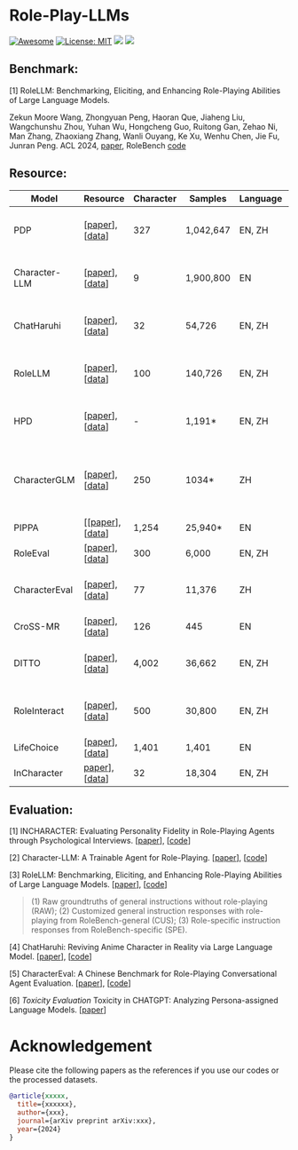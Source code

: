 # Role-Play-LLMs
[![Awesome](https://awesome.re/badge.svg)](https://github.com/zjunlp/ModelEditingPapers) 
[![License: MIT](https://img.shields.io/badge/License-MIT-green.svg)](https://opensource.org/licenses/MIT)
![](https://img.shields.io/github/last-commit/Starrylay/Role-Play-LLMs?color=green) 
![](https://img.shields.io/badge/PRs-Welcome-red)


## Benchmark:
[1] RoleLLM: Benchmarking, Eliciting, and Enhancing Role-Playing Abilities of Large Language Models.

Zekun Moore Wang, Zhongyuan Peng, Haoran Que, Jiaheng Liu, Wangchunshu Zhou, Yuhan Wu, Hongcheng Guo, Ruitong Gan, Zehao Ni, Man Zhang, Zhaoxiang Zhang, Wanli Ouyang, Ke Xu, Wenhu Chen, Jie Fu, Junran Peng. ACL 2024, [paper](https://arxiv.org/pdf/2310.00746), RoleBench [code](https://github.com/InteractiveNLP-Team/RoleLLM-public/tree/main?tab=readme-ov-file)


## Resource:

| Model           |  Resource          | Character | Samples | Language | Source | Method |
|-----------------|--------------------|-----------|--------|-----------|---------|-------------|
| PDP             |[[paper](https://arxiv.org/pdf/2308.09597)], [[data](https://github.com/LC1332/Chat-Haruhi-Suzumiya)]         | 327       | 1,042,647 | EN, ZH  | TV shows | Experience Extraction, Dialogue Synthesis |
| Character-LLM   |[[paper](https://arxiv.org/pdf/2310.10158)], [[data](https://github.com/choosewhatulike/trainable-agents)] | 9         | 1,900,800 | EN      | Encyclopedia | Experience Extraction, Dialogue Synthesis |
| ChatHaruhi      |[[paper](https://arxiv.org/pdf/2308.09597)], [[data](https://github.com/LC1332/Chat-Haruhi-Suzumiya)]   | 32        | 54,726  | EN, ZH   | Books, Games, Movies | Experience Extraction, Dialogue Synthesis |
| RoleLLM         |[[paper](https://arxiv.org/pdf/2310.00746)], [[data](https://github.com/InteractiveNLP-Team/RoleLLM-public)]            | 100       | 140,726 | EN, ZH   | Scripts | Experience Extraction, Dialogue Synthesis |
| HPD             |[[paper](https://aclanthology.org/2023.findings-emnlp.570.pdf)], [[data](https://nuochenpku.github.io/HPD.github.io/)] | -         | 1,191*  | EN, ZH   | Books   | Dialogue Synthesis, Human Annotation |
| CharacterGLM    |[[paper](https://arxiv.org/pdf/2311.16832)], [[data](https://github.com/thu-coai/CharacterGLM-6B)] | 250       | 1034*   | ZH       | Books, Scripts | Experience Extraction, Dialogue Synthesis, Human Annotation |
| PIPPA           |[[[paper](https://arxiv.org/pdf/2308.05884)],[[data](https://huggingface.co/datasets/PygmalionAI/PIPPA)]| 1,254     | 25,940* | EN       | Character.ai-Users | Dialogue Synthesis |
| RoleEval        |[[paper](https://arxiv.org/pdf/2312.16132)], [[data](https://github.com/Magnetic2014/RoleEval/tree/main)]| 300       | 6,000   | EN, ZH   | Encyclopedia | Dialogue Synthesis |
| CharacterEval   |[[paper](https://arxiv.org/pdf/2401.01275)], [[data](https://github.com/morecry/CharacterEval)]| 77        | 11,376  | ZH       | Books, Scripts | Experience Extraction, Human Annotation |
| CroSS-MR        |[[paper](https://arxiv.org/pdf/2404.12726)], [[data](https://github.com/Joanna0123/character_profiling/tree/main)] | 126   | 445      | EN | Literature-Analysis       | Experience Extraction      |
| DITTO        |[[paper](https://arxiv.org/pdf/2401.12474)], [[data](https://github.com/OFA-Sys/Ditto)]| 4,002      | 36,662  | EN, ZH | Encyclopedia              | Experience Extraction, Dialogue Synthesis |
| RoleInteract |[[paper](https://arxiv.org/pdf/2403.13679v3)], [[data](https://github.com/X-PLUG/SocialBench)]| 500 | 30,800 | EN, ZH | Books, Movies              | Experience Extraction, Dialogue Synthesis |
| LifeChoice   |[[paper](https://arxiv.org/pdf/2404.12138)], [[data](xxxx)] | 1,401 | 1,401    | EN | Literature-Analysis       | Experience Extraction      |
| InCharacter  |[paper](https://arxiv.org/pdf/2310.17976)], [[data](https://github.com/Neph0s/InCharacter)] | 32  | 18,304  | EN, ZH | Personality-Tests         | Dialogue Synthesis         |

## Evaluation:

[1] INCHARACTER: Evaluating Personality Fidelity in Role-Playing Agents through Psychological Interviews.  [[paper](https://arxiv.org/pdf/2310.17976)], [[code](https://github.com/Neph0s/InCharacter)]

[2] Character-LLM: A Trainable Agent for Role-Playing. [[paper](https://arxiv.org/pdf/2310.10158)], [[code](https://github.com/choosewhatulike/trainable-agents)] 

[3] RoleLLM: Benchmarking, Eliciting, and Enhancing Role-Playing Abilities of Large Language Models.   [[paper](https://arxiv.org/pdf/2310.00746)], [[code](https://github.com/InteractiveNLP-Team/RoleLLM-public)] 

> (1) Raw groundtruths of general instructions without role-playing (RAW); (2) Customized general instruction responses with role-playing from RoleBench-general (CUS); (3) Role-specific instruction responses from RoleBench-specific (SPE). 

[4] ChatHaruhi: Reviving Anime Character in Reality via Large Language Model.   [[paper](https://arxiv.org/pdf/2308.09597)], [[code](https://github.com/LC1332/Chat-Haruhi-Suzumiya)] 

[5] CharacterEval: A Chinese Benchmark for Role-Playing Conversational Agent Evaluation. [[paper](https://arxiv.org/pdf/2401.01275)], [[code](https://github.com/morecry/CharacterEval)]

[6] *Toxicity Evaluation* Toxicity in CHATGPT: Analyzing Persona-assigned Language Models. [[paper](https://arxiv.org/pdf/2304.05335)]


 




# Acknowledgement
Please cite the following papers as the references if you use our codes or the processed datasets.

```bib
@article{xxxxx,
  title={xxxxxx},
  author={xxx},
  journal={arXiv preprint arXiv:xxx},
  year={2024}
}
```

